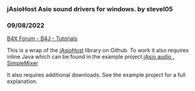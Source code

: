 ### jAsioHost Asio sound drivers for windows. by stevel05
### 09/08/2022
[B4X Forum - B4J - Tutorials](https://www.b4x.com/android/forum/threads/142791/)

This is a wrap of the [jAsioHost](https://github.com/mhroth/jasiohost) library on Github. To work it also requires inline Java which can be found in the example project [jAsio audio . SimpleMixer](https://www.b4x.com/android/forum/threads/jasio-audio-simple-mixer-windows-only.142781/)  
  
It also requires additional downloads. See the example project for a full explanation.